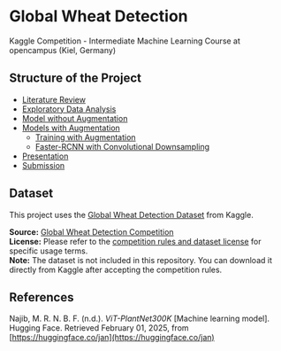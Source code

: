 # Global Wheat Detection
Kaggle Competition - Intermediate Machine Learning Course at opencampus (Kiel, Germany)


## Structure of the Project

- [Literature Review](Literature_Review/Literature.md)
- [Exploratory Data Analysis](EDA/EDA.ipynb)
- [Model without Augmentation](Model_Without_Augmentation/Model_Without_Augmentation.ipynb)
- [Models with Augmentation](Models_With_Augmentation)
  - [Training with Augmentation](Models_With_Augmentation/training_with_augmentation.ipynb)
  - [Faster-RCNN with Convolutional Downsampling](Models_With_Augmentation/faster_rcnn_conv_downsampler.ipynb)
- [Presentation](Presentation/Presentation.pdf)
- [Submission](submission.ipynb)
  

## Dataset

This project uses the [Global Wheat Detection Dataset](https://www.kaggle.com/competitions/global-wheat-detection) from Kaggle.

**Source:** [Global Wheat Detection Competition](https://www.kaggle.com/competitions/global-wheat-detection)  
**License:** Please refer to the [competition rules and dataset license](https://www.kaggle.com/competitions/global-wheat-detection/rules) for specific usage terms.  
**Note:** The dataset is not included in this repository. You can download it directly from Kaggle after accepting the competition rules.


## References

Najib, M. R. N. B. F. (n.d.). *ViT-PlantNet300K* [Machine learning model]. Hugging Face. Retrieved February 01, 2025, from [https://huggingface.co/jan](https://huggingface.co/jan)
